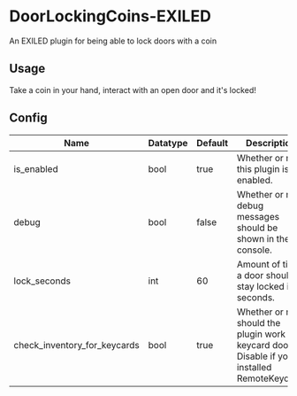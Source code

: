 # DoorLockingCoins-EXILED

An EXILED plugin for being able to lock doors with a coin

## Usage

Take a coin in your hand, interact with an open door and it's locked!

## Config

Name | Datatype | Default | Description
-|-|-|-
is_enabled | bool | true | Whether or not this plugin is enabled.
debug | bool | false | Whether or not debug messages should be shown in the console.
lock_seconds | int | 60 | Amount of time a door should stay locked in seconds.
check_inventory_for_keycards | bool | true | Whether or not should the plugin work on keycard doors. Disable if you installed RemoteKeycard.
